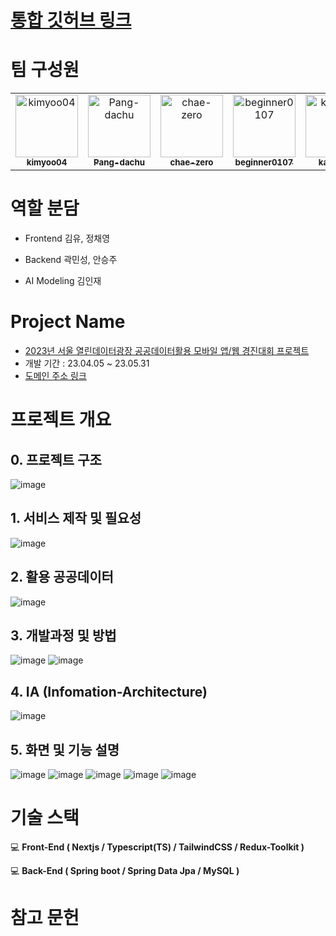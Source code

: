<a name="project-name"></a>

# [통합 깃허브 링크](https://github.com/kimyoo04/seoul-competition-all)

# 팀 구성원

<table>
<tr>
    <td align="center"><a href="https://github.com/kimyoo04"><img src="https://avatars.githubusercontent.com/u/58503130?v=4" width="100px;" alt="kimyoo04"/>         <br /><sub><b>kimyoo04</b><br>
    <td align="center"><a href="https://github.com/Pang-dachu"><img src="https://avatars.githubusercontent.com/u/54354769?v=4" width="100px;" alt="Pang-dachu"/>         <br /><sub><b>Pang-dachu</b><br>
    <td align="center"><a href="https://github.com/chae-zero"><img src="https://avatars.githubusercontent.com/u/115343657?v=4" width="100px;" alt="chae-zero"/>         <br /><sub><b>chae-zero</b><br>
    <td align="center"><a href="https://github.com/beginner0107"><img src="https://avatars.githubusercontent.com/u/81161819?v=4" width="100px;" alt="beginner0107"/>         <br /><sub><b>beginner0107</b><br>
    <td align="center"><a href="https://github.com/kawkmin"><img src="https://avatars.githubusercontent.com/u/86940335?v=4" width="100px;" alt="kawkmin"/>         <br /><sub><b>kawkmin</b><br>
</tr>
</table>

# 역할 분담

- Frontend
  김유, 정채영

- Backend
  곽민성, 안승주

- AI Modeling
  김인재

# Project Name

- [2023년 서울 열린데이터광장 공공데이터활용 모바일 앱/웹 경진대회 프로젝트](https://mediahub.seoul.go.kr/gongmo/2000334)
- 개발 기간 : 23.04.05 ~ 23.05.31
- [도메인 주소 링크](https://www.seniorplus.site/)
<a name="list"></a>


# 프로젝트 개요

## 0. 프로젝트 구조
![image](https://github.com/beginner0107/seoul-competition-backend/assets/86940335/bbcc2316-b3b5-42bc-9541-924e8d9e2f07)

## 1. 서비스 제작 및 필요성
![image](https://github.com/beginner0107/seoul-competition-backend/assets/86940335/93d5a72e-87e1-4b75-97d9-3a91c6cb0cd0)
## 2. 활용 공공데이터
![image](https://github.com/beginner0107/seoul-competition-backend/assets/86940335/48ac99c8-25b6-4394-a974-585a046312c0)
## 3. 개발과정 및 방법
![image](https://github.com/beginner0107/seoul-competition-backend/assets/86940335/ee22c8d4-1a5d-4dc4-9906-1df5fd49b6a4)
![image](https://github.com/beginner0107/seoul-competition-backend/assets/86940335/2231fb9a-32bc-4be6-be83-217f49e6f291)
## 4. IA (Infomation-Architecture)
![image](https://github.com/beginner0107/seoul-competition-backend/assets/86940335/d8d57537-c25c-4413-902a-aca11aed8651)
## 5. 화면 및 기능 설명
![image](https://github.com/beginner0107/seoul-competition-backend/assets/86940335/8a4f48cd-0a39-4c47-95ab-61ba7e10c20e)
![image](https://github.com/beginner0107/seoul-competition-backend/assets/86940335/6d75cf78-0c2c-4ef9-bdc8-2e655eba1237)
![image](https://github.com/beginner0107/seoul-competition-backend/assets/86940335/3db88699-a789-4afa-84b9-20087d1113a7)
![image](https://github.com/beginner0107/seoul-competition-backend/assets/86940335/34fc9e3a-b1cf-4b26-a23b-d9381a150e55)
![image](https://github.com/beginner0107/seoul-competition-backend/assets/86940335/4e0f8d2a-aeff-41c3-892f-3be84ffd9281)



# 기술 스택

:computer: **Front-End ( Nextjs / Typescript(TS) / TailwindCSS / Redux-Toolkit )**

:computer: **Back-End ( Spring boot / Spring Data Jpa / MySQL )**

# 참고 문헌
